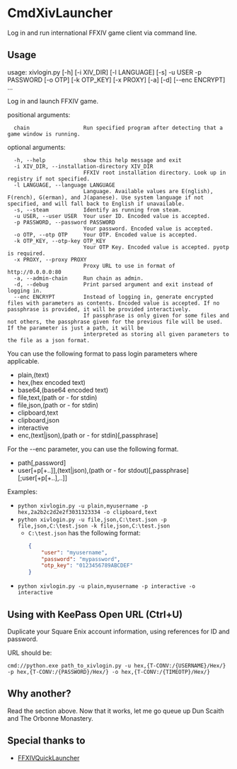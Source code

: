# CmdXivLauncher

Log in and run international FFXIV game client via command line.

## Usage
usage: xivlogin.py [-h] [-i XIV_DIR] [-l LANGUAGE] [-s] -u USER -p PASSWORD [-o OTP] [-k OTP_KEY] [-x PROXY] [-a] [-d] [--enc ENCRYPT] ...

Log in and launch FFXIV game.

positional arguments:
```
  chain                 Run specified program after detecting that a game window is running.
```

optional arguments:
```
  -h, --help            show this help message and exit
  -i XIV_DIR, --installation-directory XIV_DIR
                        FFXIV root installation directory. Look up in registry if not specified.
  -l LANGUAGE, --language LANGUAGE
                        Language. Available values are E(nglish), F(rench), G(erman), and J(apanese). Use system language if not specified, and will fall back to English if unavailable.
  -s, --steam           Identify as running from steam.
  -u USER, --user USER  Your user ID. Encoded value is accepted.
  -p PASSWORD, --password PASSWORD
                        Your password. Encoded value is accepted.
  -o OTP, --otp OTP     Your OTP. Encoded value is accepted.
  -k OTP_KEY, --otp-key OTP_KEY
                        Your OTP Key. Encoded value is accepted. pyotp is required.
  -x PROXY, --proxy PROXY
                        Proxy URL to use in format of http://0.0.0.0:80
  -a, --admin-chain     Run chain as admin.
  -d, --debug           Print parsed argument and exit instead of logging in.
  --enc ENCRYPT         Instead of logging in, generate encrypted files with parameters as contents. Encoded value is accepted. If no passphrase is provided, it will be provided interactively.
                        If passphrase is only given for some files and not others, the passphrase given for the previous file will be used. If the parameter is just a path, it will be
                        interpreted as storing all given parameters to the file as a json format.

```
You can use the following format to pass login parameters where applicable.
* plain,(text)
* hex,(hex encoded text)
* base64,(base64 encoded text)
* file,text,(path or - for stdin)
* file,json,(path or - for stdin)
* clipboard,text
* clipboard,json
* interactive
* enc,(text|json),(path or - for stdin)[,passphrase]

For the --enc parameter, you can use the following format.
* path[,password]
* user[+p[+..]],(text|json),(path or - for stdout)[,passphrase][;user[+p[+..],..]]

Examples:
* `python xivlogin.py -u plain,myusername -p hex,2a2b2c2d2e2f3031323334 -o clipboard,text`
* `python xivlogin.py -u file,json,C:\test.json -p file,json,C:\test.json -k file,json,C:\test.json`
  * `C:\test.json` has the following format:
    ```json
    {
        "user": "myusername",
        "password": "mypassword",
        "otp_key": "0123456789ABCDEF"
    }
    ```
* `python xivlogin.py -u plain,myusername -p interactive -o interactive`

## Using with KeePass Open URL (Ctrl+U)
Duplicate your Square Enix account information, using references for ID and password.

URL should be:
```
cmd://python.exe path_to_xivlogin.py -u hex,{T-CONV:/{USERNAME}/Hex/} -p hex,{T-CONV:/{PASSWORD}/Hex/} -o hex,{T-CONV:/{TIMEOTP}/Hex/}
```

## Why another?
Read the section above. Now that it works, let me go queue up Dun Scaith and The Orbonne Monastery.

## Special thanks to
* [FFXIVQuickLauncher](https://github.com/goatcorp/FFXIVQuickLauncher)
